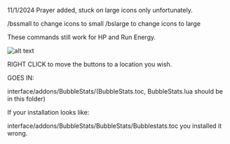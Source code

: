 11/1/2024 Prayer added, stuck on large icons only unfortunately.



/bssmall to change icons to small
/bslarge to change icons to large


These commands still work for HP and Run Energy.


![alt text](https://i.gyazo.com/f94efeca886443d0884cfbdd21610025.png?raw=true)



RIGHT CLICK to move the buttons to a location you wish.




GOES IN:

interface/addons/BubbleStats/(BubbleStats.toc, BubbleStats.lua should be in this folder)


If your installation looks like:


interface/addons/BubbleStats/BubbleStats/Bubblestats.toc you installed it wrong.
